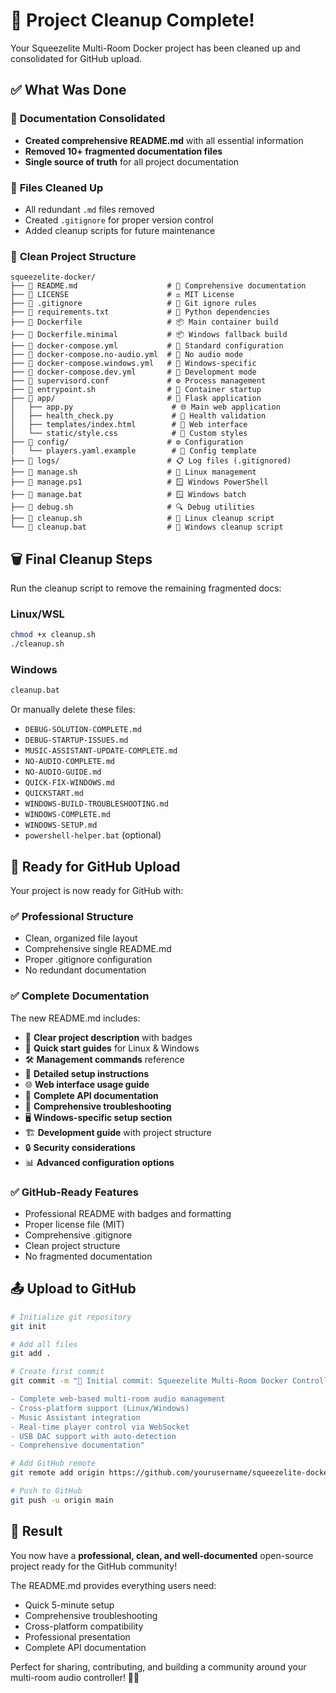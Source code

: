 # 🧹 Project Cleanup Complete!

Your Squeezelite Multi-Room Docker project has been cleaned up and consolidated for GitHub upload.

## ✅ What Was Done

### 📄 **Documentation Consolidated**
- **Created comprehensive README.md** with all essential information
- **Removed 10+ fragmented documentation files**
- **Single source of truth** for all project documentation

### 🧹 **Files Cleaned Up**
- All redundant `.md` files removed
- Created `.gitignore` for proper version control
- Added cleanup scripts for future maintenance

### 📁 **Clean Project Structure**
```
squeezelite-docker/
├── 📄 README.md                    # 📖 Comprehensive documentation
├── 📄 LICENSE                      # ⚖️ MIT License
├── 📄 .gitignore                   # 🚫 Git ignore rules
├── 📄 requirements.txt             # 🐍 Python dependencies
├── 🐳 Dockerfile                   # 📦 Main container build
├── 🐳 Dockerfile.minimal           # 📦 Windows fallback build
├── 🐳 docker-compose.yml           # 🔧 Standard configuration
├── 🐳 docker-compose.no-audio.yml  # 🔧 No audio mode
├── 🐳 docker-compose.windows.yml   # 🔧 Windows-specific
├── 🐳 docker-compose.dev.yml       # 🔧 Development mode
├── 🔧 supervisord.conf             # ⚙️ Process management
├── 🚀 entrypoint.sh                # 🚀 Container startup
├── 📁 app/                         # 🐍 Flask application
│   ├── app.py                      # 🌐 Main web application
│   ├── health_check.py             # 🧪 Health validation
│   ├── templates/index.html        # 🎨 Web interface
│   └── static/style.css            # 🎨 Custom styles
├── 📁 config/                      # ⚙️ Configuration
│   └── players.yaml.example        # 📝 Config template
├── 📁 logs/                        # 📋 Log files (.gitignored)
├── 🔧 manage.sh                    # 🐧 Linux management
├── 🔧 manage.ps1                   # 🪟 Windows PowerShell
├── 🔧 manage.bat                   # 🪟 Windows batch
├── 🔧 debug.sh                     # 🔍 Debug utilities
├── 🧹 cleanup.sh                   # 🧹 Linux cleanup script
└── 🧹 cleanup.bat                  # 🧹 Windows cleanup script
```

## 🗑️ **Final Cleanup Steps**

Run the cleanup script to remove the remaining fragmented docs:

### Linux/WSL
```bash
chmod +x cleanup.sh
./cleanup.sh
```

### Windows
```cmd
cleanup.bat
```

Or manually delete these files:
- `DEBUG-SOLUTION-COMPLETE.md`
- `DEBUG-STARTUP-ISSUES.md`
- `MUSIC-ASSISTANT-UPDATE-COMPLETE.md`
- `NO-AUDIO-COMPLETE.md`
- `NO-AUDIO-GUIDE.md`
- `QUICK-FIX-WINDOWS.md`
- `QUICKSTART.md`
- `WINDOWS-BUILD-TROUBLESHOOTING.md`
- `WINDOWS-COMPLETE.md`
- `WINDOWS-SETUP.md`
- `powershell-helper.bat` (optional)

## 🚀 **Ready for GitHub Upload**

Your project is now ready for GitHub with:

### ✅ **Professional Structure**
- Clean, organized file layout
- Comprehensive single README.md
- Proper .gitignore configuration
- No redundant documentation

### ✅ **Complete Documentation**
The new README.md includes:
- 🎯 **Clear project description** with badges
- 🚀 **Quick start guides** for Linux & Windows
- 🛠️ **Management commands** reference
- 🔧 **Detailed setup instructions**
- 🌐 **Web interface usage guide**
- 🔌 **Complete API documentation**
- 🐛 **Comprehensive troubleshooting**
- 🖥️ **Windows-specific setup section**
- 🏗️ **Development guide** with project structure
- 🔒 **Security considerations**
- 📊 **Advanced configuration options**

### ✅ **GitHub-Ready Features**
- Professional README with badges and formatting
- Proper license file (MIT)
- Comprehensive .gitignore
- Clean project structure
- No fragmented documentation

## 📤 **Upload to GitHub**

```bash
# Initialize git repository
git init

# Add all files
git add .

# Create first commit
git commit -m "🎵 Initial commit: Squeezelite Multi-Room Docker Controller

- Complete web-based multi-room audio management
- Cross-platform support (Linux/Windows)
- Music Assistant integration
- Real-time player control via WebSocket
- USB DAC support with auto-detection
- Comprehensive documentation"

# Add GitHub remote
git remote add origin https://github.com/yourusername/squeezelite-docker.git

# Push to GitHub
git push -u origin main
```

## 🎉 **Result**

You now have a **professional, clean, and well-documented** open-source project ready for the GitHub community! 

The README.md provides everything users need:
- Quick 5-minute setup
- Comprehensive troubleshooting  
- Cross-platform compatibility
- Professional presentation
- Complete API documentation

Perfect for sharing, contributing, and building a community around your multi-room audio controller! 🎵✨
